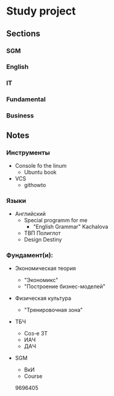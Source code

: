# Study project

## Sections
### SGM
### English
### IT
### Fundamental
### Business

## Notes
### Инструменты
- Сonsole fo the linum
  - Ubuntu book
- VCS
  - githowto

### Языки
- Английский
  - Special programm for me
    - "English Grammar" Kachalova     
  - ТВП Полиглот
  - Design Destiny

### Фундамент(и):
- Экономическая теория
  - "Экономикс"
  - "Построение бизнес-моделей"
- Физическая культура
  - "Тренировочная зона"
- ТБЧ
  - Соз-е ЗТ
  - ИАЧ
  - ДАЧ
- SGM
  - ВкИ
  - Course

  9696405
